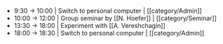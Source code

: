 - 9:30 -> 10:00 | Switch to personal computer | [[category/Admin]]
- 10:00 -> 12:00 | Group seminar by [[N. Hoefer]] | [[category/Seminar]]
- 13:30 -> 18:00 | Experiment with [[A. Vereshchagin]]
- 18:00 -> 18:30 | Switch to personal computer | [[category/Admin]]